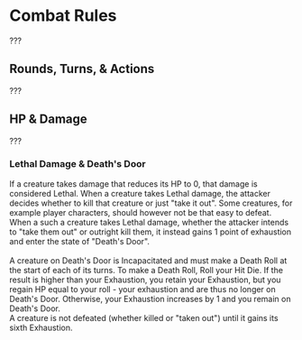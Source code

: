 # Combat Rules 
???

## Rounds, Turns, & Actions
???

## HP & Damage
???

### Lethal Damage & Death's Door
If a creature takes damage that reduces its HP to 0, that damage is considered Lethal. When a creature takes Lethal damage, the attacker decides whether to kill that creature or just "take it out". Some creatures, for example player characters, should however not be that easy to defeat. When a such a creature takes Lethal damage, whether the attacker intends to "take them out" or outright kill them, it instead gains 1 point of exhaustion and enter the state of "Death's Door".
<br> <br>
A creature on Death's Door is Incapacitated and must make a Death Roll at the start of each of its turns. To make a Death Roll, Roll your Hit Die. If the result is higher than your Exhaustion, you retain your Exhaustion, but you regain HP equal to your roll - your exhaustion and are thus no longer on Death's Door. Otherwise, your Exhaustion increases by 1 and you remain on Death's Door. <br>
A creature is not defeated (whether killed or "taken out") until it gains its sixth Exhaustion.